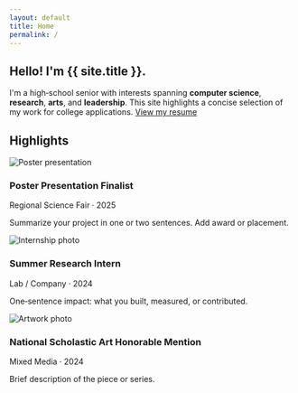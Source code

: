 ```yaml
---
layout: default
title: Home
permalink: /
---
```


<section class="hero">
  <div class="intro">
    <h1>Hello! I'm {{ site.title }}.</h1>
    <p>I'm a high‑school senior with interests spanning <strong>computer science</strong>, <strong>research</strong>, <strong>arts</strong>, and <strong>leadership</strong>. This site highlights a concise selection of my work for college applications. <a href="{{ '/resume/' | relative_url }}">View my resume</a></p>
  </div>
</section>

<section class="section">
  <h2>Highlights</h2>
  <div class="card-grid">
    <article class="card">
      <img src="{{ '/assets/img/sample-academics.jpg' | relative_url }}" alt="Poster presentation">
      <div class="content">
        <h3>Poster Presentation Finalist</h3>
        <div class="meta">Regional Science Fair · 2025</div>
        <p>Summarize your project in one or two sentences. Add award or placement.</p>
      </div>
    </article>
    <article class="card">
      <img src="{{ '/assets/img/sample-work.jpg' | relative_url }}" alt="Internship photo">
      <div class="content">
        <h3>Summer Research Intern</h3>
        <div class="meta">Lab / Company · 2024</div>
        <p>One‑sentence impact: what you built, measured, or contributed.</p>
      </div>
    </article>
    <article class="card">
      <img src="{{ '/assets/img/sample-arts.jpg' | relative_url }}" alt="Artwork photo">
      <div class="content">
        <h3>National Scholastic Art Honorable Mention</h3>
        <div class="meta">Mixed Media · 2024</div>
        <p>Brief description of the piece or series.</p>
      </div>
    </article>
  </div>
</section>